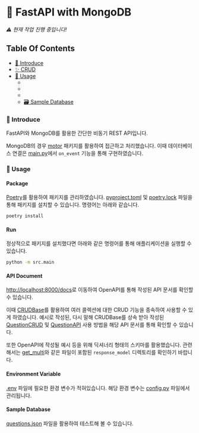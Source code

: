 # :rocket: FastAPI with MongoDB

*:warning: 현재 작업 진행 중입니다!*

## Table Of Contents

* [:raised_hands: Introduce](#raised-hands-introduce)
* [:sparkles: CRUD](#sparkles-crud)
* [:tada: Usage]()
    * []()
    * []()
    * []()
    * [:card_file_box: Sample Database](#card-file-box-sample-database)


### :tada: Introduce

FastAPI와 MongoDB를 활용한 간단한 비동기 REST API입니다.

MongoDB의 경우 [motor](https://motor.readthedocs.io/en/stable/) 패키지를 활용하여 접근하고 처리했습니다. 이때 데이터베이스 연결은 [main.py](/src/main.py)에서 `on_event` 기능을 통해 구현하였습니다.


### :pushpin: Usage

#### Package

[Poetry](https://python-poetry.org/)를 활용하여 패키지를 관리하였습니다. [pyproject.toml](pyproject.toml) 및 [poetry.lock](poetry.lock) 파일을 통해 패키지를 설치할 수 있습니다. 명령어는 아래와 같습니다.

```sh
poetry install
```

#### Run

정상적으로 패키지를 설치했다면 아래와 같은 명령어를 통해 애플리케이션을 실행할 수 있습니다.

```sh
python -m src.main
```

#### API Document

[http://localhost:8000/docs](http://localhost:8000/docs)로 이동하여 OpenAPI를 통해 작성된 API 문서를 확인할 수 있습니다.

이때 [CRUDBase](/src/crud/base.py)를 활용하여 여러 콜렉션에 대한 CRUD 기능을 종속하여 사용할 수 있게 하였습니다. 예시로 작성된, 다시 말해 CRUDBase를 상속 받아 작성된 [QuestionCRUD](/src/crud/question.py) 및 [QuestionAPI](/src/api/question.py) 사용 방법을 해당 API 문서를 통해 확인할 수 있습니다.

또한 OpenAPI에 작성될 예시 등을 위해 딕셔너리 형태의 스키마를 활용했습니다. 관련해서는 [get_multi](/src/schema/question/response_example/get_multi.py)와 같은 파일이 포함된 `response_model` 디렉토리를 확인하기 바랍니다.

#### Environment Variable

[.env](.env) 파일에 필요한 환경 변수가 적혀있습니다. 해당 환경 변수는 [config.py](/src/core/config.py) 파일에서 관리됩니다.

#### Sample Database

[questions.json](/sample/questions.json) 파일을 활용하여 테스트해 볼 수 있습니다.
